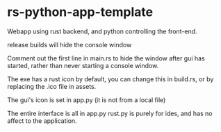 # rs-python-app-template

Webapp using rust backend, and python controlling the front-end.

release builds will hide the console window

Comment out the first line in main.rs to hide the window after gui has started, rather than never starting a console window.


The exe has a rust icon by default, you can change this in build.rs, or by replacing the .ico file in assets.


The gui's icon is set in app.py (it is not from a local file)


The entire interface is all in app.py
rust.py is purely for ides, and has no affect to the application.